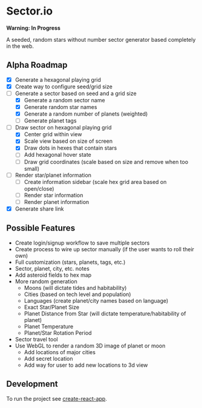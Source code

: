 # Sector.io

**Warning: In Progress**

A seeded, random stars without number sector generator based completely in the web.

## Alpha Roadmap
* [x] Generate a hexagonal playing grid
* [x] Create way to configure seed/grid size
* [ ] Generate a sector based on seed and a grid size
  * [x] Generate a random sector name
  * [x] Generate random star names
  * [x] Generate a random number of planets (weighted)
  * [ ] Generate planet tags
* [ ] Draw sector on hexagonal playing grid
  * [x] Center grid within view
  * [x] Scale view based on size of screen
  * [x] Draw dots in hexes that contain stars
  * [ ] Add hexagonal hover state
  * [ ] Draw grid coordinates (scale based on size and remove when too small)
* [ ] Render star/planet information
  * [ ] Create information sidebar (scale hex grid area based on open/close)
  * [ ] Render star information
  * [ ] Render planet information
* [x] Generate share link

## Possible Features
* Create login/signup workflow to save multiple sectors
* Create process to wire up sector manually (if the user wants to roll their own)
* Full customization (stars, planets, tags, etc.)
* Sector, planet, city, etc. notes
* Add asteroid fields to hex map
* More random generation
  * Moons (will dictate tides and habitability)
  * Cities (based on tech level and population)
  * Languages (create planet/city names based on language)
  * Exact Star/Planet Size
  * Planet Distance from Star (will dictate temperature/habitability of planet)
  * Planet Temperature
  * Planet/Star Rotation Period
* Sector travel tool
* Use WebGL to render a random 3D image of planet or moon
  * Add locations of major cities
  * Add secret location
  * Add way for user to add new locations to 3d view


## Development

To run the project see [create-react-app](https://github.com/facebookincubator/create-react-app).